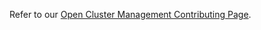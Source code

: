 [comment]: # ( Copyright Contributors to the Open Cluster Management project )

Refer to our [Open Cluster Management Contributing Page](https://github.com/open-cluster-management-io/community/blob/main/CONTRIBUTING.md).
